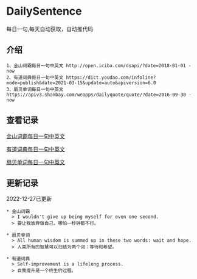 # DailySentence

每日一句,每天自动获取，自动推代码

## 介绍

```
1、金山词霸每日一句中英文 http://open.iciba.com/dsapi/?date=2018-01-01 - now
2、有道词典每日一句中英文 https://dict.youdao.com/infoline?mode=publish&date=2021-03-15&update=auto&apiversion=6.0
3、扇贝单词每日一句中英文 https://apiv3.shanbay.com/weapps/dailyquote/quote/?date=2016-09-30 - now
```

## 查看记录

[金山词霸每日一句中英文](./data/iciba/)

[有道词典每日一句中英文](./data/youdao/)

[扇贝单词每日一句中英文](./data/shanbay/)

## 更新记录
2022-12-27已更新 
```
* 金山词霸
  > I wouldn't give up being myself for even one second.
  > 要让我放弃做自己，哪怕一秒钟都不行。

* 扇贝单词
  > All human wisdom is summed up in these two words: wait and hope.
  > 人类所有的智慧可以归结为两个词：等待和希望。

* 有道词典
  > Self-improvement is a lifelong process.
  > 自我提升是一个终生的过程。

```
